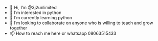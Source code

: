 - 👋 Hi, I’m @3j2unlimited
- 👀 I’m interested in python
- 🌱 I’m currently learning python
- 💞️ I’m looking to collaborate on anyone who is willing to teach and grow together
- 📫 How to reach me here or whatsapp 08063515433

<!---
3j2unlimited is a ✨ special ✨ repository because its `README.md` (this file) appears on your GitHub profile.
You can click the Preview link to take a look at your changes.
--->
